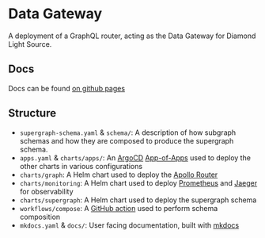 # Data Gateway

A deployment of a GraphQL router, acting as the Data Gateway for Diamond Light Source.

## Docs

Docs can be found [on github pages](https://diamondlightsource.github.io/graph-federation/)

## Structure

- `supergraph-schema.yaml` & `schema/`: A description of how subgraph schemas and how they are composed to produce the supergraph schema.
- `apps.yaml` & `charts/apps/`: An [ArgoCD](https://argoproj.github.io/cd/) [App-of-Apps](https://argo-cd.readthedocs.io/en/stable/operator-manual/cluster-bootstrapping/#app-of-apps-pattern) used to deploy the other charts in various configurations
- `charts/graph`: A Helm chart used to deploy the [Apollo Router](https://www.apollographql.com/docs/router/)
- `charts/monitoring`: A Helm chart used to deploy [Prometheus](https://prometheus.io/) and [Jaeger](https://www.jaegertracing.io/) for observability
- `charts/supergraph`: A Helm chart used to deploy the supergraph schema
- `workflows/compose`: A [GitHub action](https://github.com/features/actions) used to perform schema composition
- `mkdocs.yaml` & `docs/`: User facing documentation, built with [mkdocs](https://www.mkdocs.org/)
